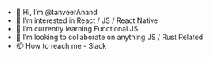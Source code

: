 - 👋 Hi, I’m @tanveerAnand
- 👀 I’m interested in React / JS / React Native
- 🌱 I’m currently learning Functional JS
- 💞️ I’m looking to collaborate on anything JS / Rust Related
- 📫 How to reach me - Slack

<!---
tanveerAnand/tanveerAnand is a ✨ special ✨ repository because its `README.md` (this file) appears on your GitHub profile.
You can click the Preview link to take a look at your changes.
--->
